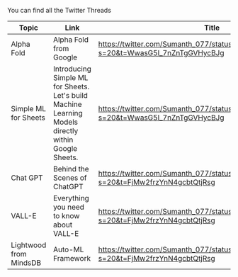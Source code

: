 You can find all the Twitter Threads




|  Topic | Link | Title |
|------------- | ------------- | ------------- |
| Alpha Fold    |Alpha Fold from Google|https://twitter.com/Sumanth_077/status/1613083118235422721?s=20&t=WwasG5l_7nZnTgGVHycBJg|
| Simple ML for Sheets    |Introducing Simple ML for Sheets. Let's build Machine Learning Models directly within Google Sheets.|https://twitter.com/Sumanth_077/status/1613083118235422721?s=20&t=WwasG5l_7nZnTgGVHycBJg|
| Chat GPT    |Behind the Scenes of ChatGPT|https://twitter.com/Sumanth_077/status/1610267246231965696?s=20&t=FjMw2frzYnN4gcbtQtjRsg|
| VALL-E    |Everything you need to know about VALL-E|https://twitter.com/Sumanth_077/status/1614243440589680641?s=20&t=FjMw2frzYnN4gcbtQtjRsg|
| Lightwood from MindsDB    |Auto-ML Framework|https://twitter.com/Sumanth_077/status/1614243440589680641?s=20&t=FjMw2frzYnN4gcbtQtjRsg|

